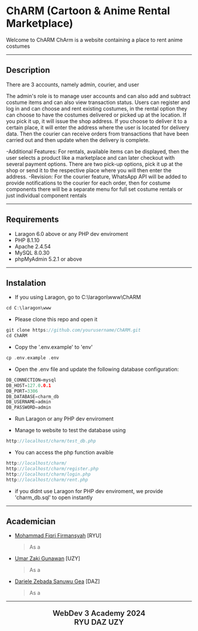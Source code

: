 # ChARM (Cartoon &amp; Anime Rental Marketplace)

Welcome to ChARM 
ChArm is a website containing a place to rent anime costumes

---

## Description

There are 3 accounts, namely admin, courier, and user

The admin's role is to manage user accounts and can also add and subtract costume items and can also view transaction status.
Users can register and log in and can choose and rent existing costumes, in the rental option they can choose to have the costumes delivered or picked up at the location. If you pick it up, it will issue the shop address. If you choose to deliver it to a certain place, it will enter the address where the user is located for delivery data.
Then the courier can receive orders from transactions that have been carried out and then update when the delivery is complete.

-Additional Features: For rentals, available items can be displayed, then the user selects a product like a marketplace and can later checkout with several payment options.
There are two pick-up options, pick it up at the shop or send it to the respective place where you will then enter the address.
-Revision: For the courier feature, WhatsApp API will be added to provide notifications to the courier for each order, then for costume components there will be a separate menu for full set costume rentals or just individual component rentals

---

## Requirements

- Laragon 6.0 above or any PHP dev enviroment
- PHP 8.1.10
- Apache 2.4.54
- MySQL 8.0.30
- phpMyAdmin 5.2.1 or above

---

## Instalation

- If you using Laragon, go to C:\laragon\www\ChARM
```C
cd C:\laragon\www
```

- Please clone this repo and open it
```C
git clone https://github.com/yourusername/ChARM.git
cd ChARM
```

- Copy the '.env.example' to 'env'
```C
cp .env.example .env
```

- Open the .env file and update the following database configuration:
```C
DB_CONNECTION=mysql
DB_HOST=127.0.0.1
DB_PORT=3306
DB_DATABASE=charm_db
DB_USERNAME=admin
DB_PASSWORD=admin
```

- Run Laragon or any PHP dev enviroment

- Manage to website to test the database using
```C
http://localhost/charm/test_db.php
```

- You can access the php function avaible
```C
http://localhost/charm/
http://localhost/charm/register.php
http://localhost/charm/login.php
http://localhost/charm/rent.php
```

- if you didnt use Laragon for PHP dev enviroment, we provide 'charm_db.sql' to open instantly

---

## Academician

- [Mohammad Fiqri Firmansyah](https://github.com/TakanashaTaryu) [RYU]
  > As a 
- [Umar Zaki Gunawan](https://github.com/marzkigun27) [UZY]
  > As a 
- [Dariele Zebada Sanuwu Gea](https://github.com/DrealGea) [DAZ]
  > As a

---

<div align="center">
  <p style="font-size: 20px; font-weight: 600; text-align: center;">WebDev 3 Academy 2024 <br> RYU DAZ UZY </p>
</div>

